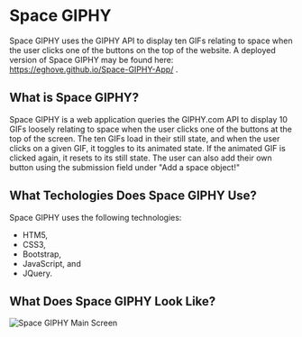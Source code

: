 # Space GIPHY
Space GIPHY uses the GIPHY API to display ten GIFs relating to space when the user clicks one of the buttons on the top of the website. A deployed version of Space GIPHY may be found here: https://eghove.github.io/Space-GIPHY-App/ .

## What is Space GIPHY?
Space GIPHY is a web application queries the GIPHY.com API to display 10 GIFs loosely relating to space when the user clicks one of the buttons at the top of the screen. The ten GIFs load in their still state, and when the user clicks on a given GIF, it toggles to its animated state. If the animated GIF is clicked again, it resets to its still state. The user can also add their own button using the submission field under "Add a space object!"

## What Techologies Does Space GIPHY Use?
Space GIPHY uses the following technologies:
* HTM5, 
* CSS3, 
* Bootstrap, 
* JavaScript, and
* JQuery.

## What Does Space GIPHY Look Like?

![Space GIPHY Main Screen](https://eghove.github.io/img/portfolio/Space-GIPHY-App.PNG "Space GIPHY Main Screen")
